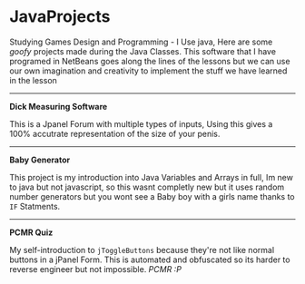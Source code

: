 # JavaProjects
Studying Games Design and Programming - I Use java, Here are some *goofy* projects made during the Java Classes.
This software that I have programed in NetBeans goes along the lines of the lessons but we can use our own imagination and creativity to implement the stuff we have learned in the lesson




___

**Dick Measuring Software**

This is a Jpanel Forum with multiple types of inputs, Using this gives a 100% accutrate representation of the size of your penis.

___

**Baby Generator**

This project is my introduction into Java Variables and Arrays in full, Im new to java but not javascript, so this wasnt completly new but it uses random number
generators but you wont see a Baby boy with a girls name thanks to ```IF``` Statments.

___

**PCMR Quiz**

My self-introduction to ```jToggleButtons``` because they're not like normal buttons in a jPanel Form. This is automated and obfuscated so its harder to reverse engineer but not impossible. *PCMR :P*
